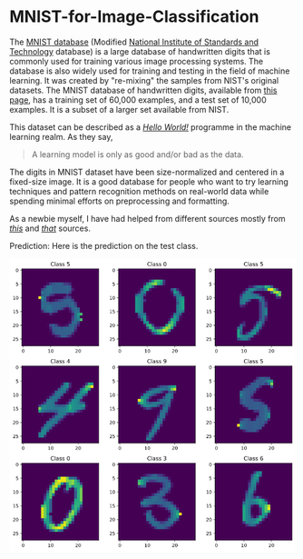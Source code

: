 # MNIST-for-Image-Classification

The [MNIST database](https://en.wikipedia.org/wiki/MNIST_database) (Modified [National Institute of Standards and Technology](https://www.nist.gov/) database) is a large database of handwritten digits that is commonly used for training various image processing systems. The database is also widely used for training and testing in the field of machine learning. It was created by "re-mixing" the samples from NIST's original datasets. The MNIST database of handwritten digits, available from [this page](http://yann.lecun.com/exdb/mnist/), has a training set of 60,000 examples, and a test set of 10,000 examples. It is a subset of a larger set available from NIST.

This dataset can be described as a [*Hello World!*](https://www.reddit.com/r/ProgrammerHumor/comments/fmbvu6/hello_world/) programme in the machine learning realm. As they say,
> A learning model is only as good and/or bad as the data.

The digits in MNIST dataset have been size-normalized and centered in a fixed-size image. It is a good database for people who want to try learning techniques and pattern recognition methods on real-world data while spending minimal efforts on preprocessing and formatting.

As a newbie myself, I have had helped from different sources mostly from [*this*](https://colab.research.google.com/github/AviatorMoser/keras-mnist-tutorial/blob/master/MNIST%20in%20Keras.ipynb#scrollTo=EDQyoqdA-gFN) and [*that*](https://youtu.be/wQ8BIBpya2k) sources.

Prediction: Here is the prediction on the test class.

![alt text](https://github.com/sleipnir029/MNIST-for-Image-Classification/blob/main/predictions.png "Prediction on Test dataset")
